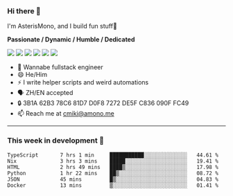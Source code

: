 ### Hi there 👋

I'm AsterisMono, and I build fun stuff🤣

**Passionate / Dynamic / Humble / Dedicated**

![](https://img.shields.io/badge/TypeScript-007ACC?style=for-the-badge&logo=typescript&logoColor=white)
![](https://img.shields.io/badge/React-20232A?style=for-the-badge&logo=react&logoColor=61DAFB)
![](https://img.shields.io/badge/Node.js-339933?style=for-the-badge&logo=nodedotjs&logoColor=white)
![](https://img.shields.io/badge/Python-FFD43B?style=for-the-badge&logo=python&logoColor=blue)
![](https://img.shields.io/badge/Arch_Linux-1793D1?style=for-the-badge&logo=arch-linux&logoColor=white)
![](https://img.shields.io/badge/matrix-000000?style=for-the-badge&logo=Matrix&logoColor=white)

- 🌱 Wannabe fullstack engineer
- 😄 He/Him
- ⚡ I write helper scripts and weird automations
- 🗣️ ZH/EN accepted
- 🔒 3B1A 62B3 78C6 81D7 D0F8 7272 DE5F C836 090F FC49
- 📫 Reach me at cmiki@amono.me

------

### This week in development 🚀

<!--START_SECTION:waka-->

```text
TypeScript       7 hrs 1 min     ███████████░░░░░░░░░░░░░░   44.61 %
Nix              3 hrs 3 mins    █████░░░░░░░░░░░░░░░░░░░░   19.41 %
HTML             2 hrs 49 mins   ████▒░░░░░░░░░░░░░░░░░░░░   17.98 %
Python           1 hr 22 mins    ██▒░░░░░░░░░░░░░░░░░░░░░░   08.72 %
JSON             45 mins         █▒░░░░░░░░░░░░░░░░░░░░░░░   04.83 %
Docker           13 mins         ▒░░░░░░░░░░░░░░░░░░░░░░░░   01.41 %
```

<!--END_SECTION:waka-->
